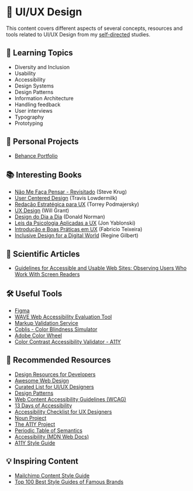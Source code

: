 # 👥 UI/UX Design

This content covers different aspects of several concepts, resources and tools related to UI/UX Design from my [self-directed](https://github.com/DanielBrito/self-learning) studies.

## 📑 Learning Topics

- Diversity and Inclusion
- Usability
- Accessibility
- Design Systems
- Design Patterns
- Information Architecture
- Handling feedback
- User interviews
- Typography
- Prototyping

## 🚀 Personal Projects

- [Behance Portfolio](https://www.behance.net/danielhbrito)

## 📚 Interesting Books

- [Não Me Faça Pensar - Revisitado](https://www.amazon.com.br/N%C3%A3o-fa%C3%A7a-pensar-Steve-Krug/dp/8576088509) (Steve Krug)
- [User Centered Design](https://www.amazon.com/User-Centered-Design-Developers-User-Friendly-Applications/dp/1449359809) (Travis Lowdermilk)
- [Redação Estratégica para UX](https://www.amazon.com.br/Reda%C3%A7%C3%A3o-Estrat%C3%A9gica-Para-Engajamento-Convers%C3%A3o/dp/8575228129) (Torrey Podmajersky)
- [UX Design](https://www.amazon.com.br/Ux-Design-Definitivo-Melhores-Pr%C3%A1ticas/dp/8575227769) (Will Grant)
- [Design do Dia a Dia](https://www.amazon.com.br/Design-do-Dia/dp/8532520839) (Donald Norman)
- [Leis da Psicologia Aplicadas a UX](https://www.amazon.com.br/Leis-Psicologia-Aplicadas-UX-Projetar/dp/6586057256) (Jon Yablonski)
- [Introdução e Boas Práticas em UX](https://www.amazon.com.br/Introdu%C3%A7%C3%A3o-Boas-Pr%C3%A1ticas-Ux-Design/dp/8566250486) (Fabricio Teixeira)
- [Inclusive Design for a Digital World](https://www.amazon.com.br/gp/product/148425015X) (Regine Gilbert)

## 📄 Scientific Articles

- [Guidelines for Accessible and Usable Web Sites: Observing Users Who Work With Screen Readers](https://redish.net/wp-content/uploads/Theorfanos_Redish_InteractionsPaperAuthorsVer.pdf)

## 🛠️ Useful Tools

- [Figma](https://www.figma.com)
- [WAVE Web Accessibility Evaluation Tool](https://wave.webaim.org/)
- [Markup Validation Service](https://validator.w3.org/)
- [Coblis - Color Blindness Simulator](https://www.color-blindness.com/coblis-color-blindness-simulator/)
- [Adobe Color Wheel](https://color.adobe.com/create/color-wheel/)
- [Color Contrast Accessibility Validator - A11Y](https://color.a11y.com/)

## 🧰 Recommended Resources

- [Design Resources for Developers](https://github.com/DanielBrito/design-resources-for-developers)
- [Awesome Web Design](https://github.com/DanielBrito/awesome-web-design)
- [Curated List for UI/UX Designers](https://github.com/gregjw/ui-ux)
- [Design Patterns](http://ui-patterns.com/patterns)
- [Web Content Accessibility Guidelines (WCAG)](https://www.w3.org/WAI/standards-guidelines/wcag/)
- [13 Days of Accessibility](http://a11ycalendar.kaseybon.com/)
- [Accessibility Checklist for UX Designers](https://treehouse-project-downloads.s3.amazonaws.com/Accessibility-for-UX-Designers/UxDesigner_Checklist_Interactive2.pdf)
- [Noun Project](https://thenounproject.com/)
- [The A11Y Project](https://www.a11yproject.com/)
- [Periodic Table of Semantics](https://gerardkcohen.github.io/periodic-table-of-semantics.html)
- [Accessibility (MDN Web Docs)](https://developer.mozilla.org/en-US/docs/Web/Accessibility)
- [A11Y Style Guide](https://a11y-style-guide.com/style-guide/)


## 💡 Inspiring Content

- [Mailchimp Content Style Guide](https://styleguide.mailchimp.com/)
- [Top 100 Best Style Guides of Famous Brands](https://www.ebaqdesign.com/blog/style-guides)
